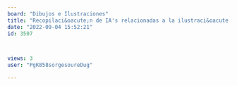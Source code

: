 ```yaml
---
board: "Dibujos e Ilustraciones"
title: "Recopilaci&oacute;n de IA's relacionadas a la ilustraci&oacute;n"
date: "2022-09-04 15:52:21"
id: 3507



views: 3
user: "PgK858sorgesoureDug"

---
```

